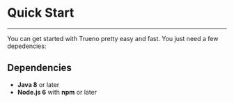 # Quick Start

---

You can get started with Trueno pretty easy and fast. You just need a few depedencies:

## Dependencies

- **Java 8** or later
- **Node.js 6** with **npm** or later




<script type="text/javascript" src="https://asciinema.org/a/3wkksthmquso83awaeucg4v1b.js" id="asciicast-3wkksthmquso83awaeucg4v1b" async></script>


